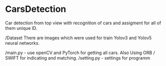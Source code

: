 # CarsDetection
Car detection from top view with recognition of cars and assigment for all of them unique ID.

/Dataset There are images which were used for train Yolov3 and Yolov5 neural networks. 

/main.py - use openCV and PyTorch for getting all cars. Also Using ORB / SWIFT for indicating and matching.
/setting.py - settings for programm
